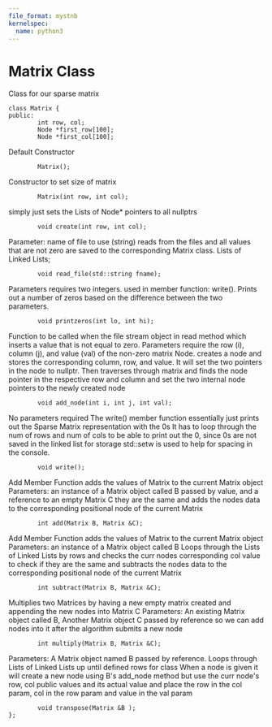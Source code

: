 ```yaml
---
file_format: mystnb
kernelspec:
  name: python3
---
```

# Matrix Class
Class for our sparse matrix
```
class Matrix {
public:
        int row, col;
        Node *first_row[100];
        Node *first_col[100];
```
Default Constructor
```
        Matrix();
```
Constructor to set size of matrix
```
        Matrix(int row, int col);
```
simply just sets the Lists of Node* pointers to all nullptrs
```        
        void create(int row, int col);
```
Parameter: name of file to use (string) reads from the files and all values that are not zero are saved to the corresponding Matrix class. Lists of Linked Lists;
```
        void read_file(std::string fname);
```
Parameters requires two integers.
used in member function: write().
Prints out a number of zeros based on the difference between the two parameters.
```
        void printzeros(int lo, int hi);
```
Function to be called when the file stream object in read method which inserts a value that is not equal to zero.
Parameters require  the row (i), column (j), and value (val) of the non-zero matrix Node.
creates a node and stores the corresponding column, row, and value. It will set the two pointers in the node to nullptr. Then
traverses through matrix and finds the node pointer in the respective row and column and set the two internal node pointers to the newly created node
```
        void add_node(int i, int j, int val);
```
No parameters required
The write() member function essentially just prints out the Sparse Matrix representation with the 0s
It has to loop through the num of rows and num of cols to be able to print out the 0, since 0s are not saved in the linked list for storage
std::setw is used to help for spacing in the console.
```
        void write();
```
Add Member Function adds the values of Matrix to the current Matrix object
Parameters: an instance of a Matrix object called B passed by value, and a reference to an empty Matrix C
they are the same and adds the nodes data to the corresponding positional node of the current Matrix
```
        int add(Matrix B, Matrix &C);
```
Add Member Function adds the values of Matrix to the current Matrix object
Parameters: an instance of a Matrix object called B
Loops through the Lists of Linked Lists by rows and checks the curr nodes corresponding col value to check if
they are the same and subtracts the nodes data to the corresponding positional node of the current Matrix
```
        int subtract(Matrix B, Matrix &C);
```
Multiplies two Matrices by having a new empty matrix created and appending the new nodes into Matrix C
Parameters: An existing Matrix object called B, Another Matrix object C passed by reference so we can add nodes into it after the algorithm submits a new node
```
        int multiply(Matrix B, Matrix &C);
```
Parameters: A Matrix object named B passed by reference.
Loops through Lists of Linked Lists up until defined rows for class
When a node is given it will create a new node using B's add_node method but use the curr
node's row, col public values and its actual value and place the row in the col param, col in the row param and value in the val param
```
        void transpose(Matrix &B );
};
```
